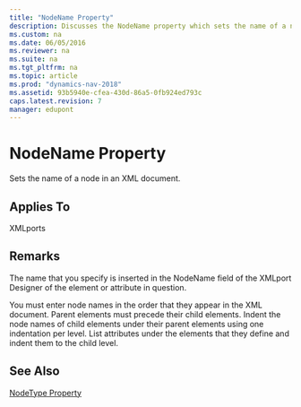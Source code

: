 ```yaml
---
title: "NodeName Property"
description: Discusses the NodeName property which sets the name of a node in an XML document. This applies to XMLports.
ms.custom: na
ms.date: 06/05/2016
ms.reviewer: na
ms.suite: na
ms.tgt_pltfrm: na
ms.topic: article
ms.prod: "dynamics-nav-2018"
ms.assetid: 93b5940e-cfea-430d-86a5-0fb924ed793c
caps.latest.revision: 7
manager: edupont
---
```

# NodeName Property
Sets the name of a node in an XML document.  
  
## Applies To  
 XMLports  
  
## Remarks  
 The name that you specify is inserted in the NodeName field of the XMLport Designer of the element or attribute in question.  
  
 You must enter node names in the order that they appear in the XML document. Parent elements must precede their child elements. Indent the node names of child elements under their parent elements using one indentation per level. List attributes under the elements that they define and indent them to the child level.  
  
## See Also  
 [NodeType Property](NodeType-Property.md)